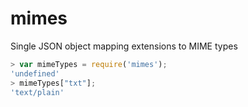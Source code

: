 # mimes
Single JSON object mapping extensions to MIME types

```javascript
> var mimeTypes = require('mimes');
'undefined'
> mimeTypes["txt"];
'text/plain'
```
